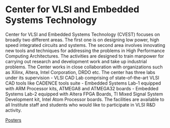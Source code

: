 # Center for VLSI and Embedded Systems Technology

Center for VLSI and Embedded Systems Technology (CVEST) focuses on broadly two different areas. The first one is on designing low power, high speed integrated circuits and systems. The second area involves innovating new tools and techniques for addressing the problems in High Performance Computing Architectures. The activities are designed to train manpower for carrying out research and development work and take up industrial problems. The Center works in close collaboration with organizations such as Xilinx, Altera, Intel Corporation, DRDO etc. The center has three labs under its supervision - VLSI CAD Lab comprising of state-of-the-art VLSI CAD tools like CADENCE tools suite - Embedded Systems Lab-1 equipped with ARM Processor kits, ATMEGA8 and ATMEGA32 boards - Embedded Systems Lab-2 equipped with Altera FPGA Boards, TI Mixed Signal System Development kit, Intel Atom Processor boards. The facilities are available to all Institute staff and students who would like to participate in VLSI R&D activity.

[Posters](https://photos.app.goo.gl/WJizUd9i9bamSe7E7)
